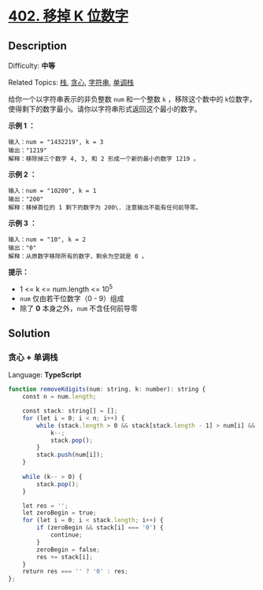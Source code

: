 # [402\. 移掉 K 位数字](https://leetcode.cn/problems/remove-k-digits/)

## Description

Difficulty: **中等**  

Related Topics: [栈](https://leetcode.cn/tag/stack/), [贪心](https://leetcode.cn/tag/greedy/), [字符串](https://leetcode.cn/tag/string/), [单调栈](https://leetcode.cn/tag/monotonic-stack/)

给你一个以字符串表示的非负整数 `num` 和一个整数 `k` ，移除这个数中的 `k`位数字，使得剩下的数字最小。请你以字符串形式返回这个最小的数字。

**示例 1 ：**

```
输入：num = "1432219", k = 3
输出："1219"
解释：移除掉三个数字 4, 3, 和 2 形成一个新的最小的数字 1219 。
```

**示例 2 ：**

```
输入：num = "10200", k = 1
输出："200"
解释：移掉首位的 1 剩下的数字为 200\. 注意输出不能有任何前导零。
```

**示例 3 ：**

```
输入：num = "10", k = 2
输出："0"
解释：从原数字移除所有的数字，剩余为空就是 0 。
```

**提示：**

* 1 <= k <= num.length <= 10<sup>5</sup>
* `num` 仅由若干位数字（0 - 9）组成
* 除了 **0** 本身之外，`num` 不含任何前导零

## Solution

### 贪心 + 单调栈

Language: **TypeScript**

```typescript
function removeKdigits(num: string, k: number): string {
    const n = num.length;

    const stack: string[] = [];
    for (let i = 0; i < n; i++) {
        while (stack.length > 0 && stack[stack.length - 1] > num[i] && k > 0) {
            k--;
            stack.pop();
        }
        stack.push(num[i]);
    }
    
    while (k-- > 0) {
        stack.pop();
    }

    let res = '';
    let zeroBegin = true;
    for (let i = 0; i < stack.length; i++) {
        if (zeroBegin && stack[i] === '0') {
            continue;
        }
        zeroBegin = false;
        res += stack[i];
    }
    return res === '' ? '0' : res;
};
```
